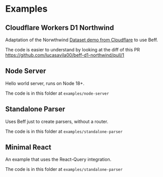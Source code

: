 # Examples

## Cloudflare Workers D1 Northwind

Adaptation of the Norwthwind [Dataset demo from Cloudflare](https://github.com/cloudflare/d1-northwind) to use Beff.

The code is easier to understand by looking at the diff of this PR https://github.com/lucasavila00/beff-d1-northwind/pull/1

## Node Server

Hello world server, runs on Node 18+.

The code is in this folder at `examples/node-server`

## Standalone Parser

Uses Beff just to create parsers, without a router.

The code is in this folder at `examples/standalone-parser`

## Minimal React

An example that uses the React-Query integration.

The code is in this folder at `examples/standalone-parser`
